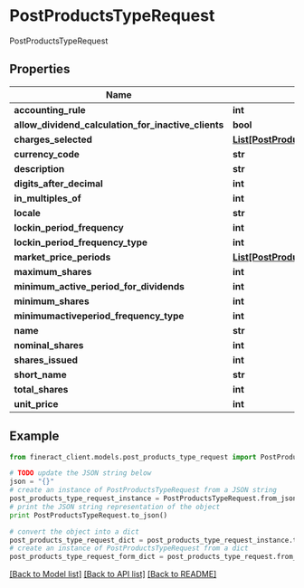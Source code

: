 # PostProductsTypeRequest

PostProductsTypeRequest

## Properties

Name | Type | Description | Notes
------------ | ------------- | ------------- | -------------
**accounting_rule** | **int** |  | [optional] 
**allow_dividend_calculation_for_inactive_clients** | **bool** |  | [optional] 
**charges_selected** | [**List[PostProductsChargesSelected]**](PostProductsChargesSelected.md) |  | [optional] 
**currency_code** | **str** |  | [optional] 
**description** | **str** |  | [optional] 
**digits_after_decimal** | **int** |  | [optional] 
**in_multiples_of** | **int** |  | [optional] 
**locale** | **str** |  | [optional] 
**lockin_period_frequency** | **int** |  | [optional] 
**lockin_period_frequency_type** | **int** |  | [optional] 
**market_price_periods** | [**List[PostProductsMarketPricePeriods]**](PostProductsMarketPricePeriods.md) |  | [optional] 
**maximum_shares** | **int** |  | [optional] 
**minimum_active_period_for_dividends** | **int** |  | [optional] 
**minimum_shares** | **int** |  | [optional] 
**minimumactiveperiod_frequency_type** | **int** |  | [optional] 
**name** | **str** |  | [optional] 
**nominal_shares** | **int** |  | [optional] 
**shares_issued** | **int** |  | [optional] 
**short_name** | **str** |  | [optional] 
**total_shares** | **int** |  | [optional] 
**unit_price** | **int** |  | [optional] 

## Example

```python
from fineract_client.models.post_products_type_request import PostProductsTypeRequest

# TODO update the JSON string below
json = "{}"
# create an instance of PostProductsTypeRequest from a JSON string
post_products_type_request_instance = PostProductsTypeRequest.from_json(json)
# print the JSON string representation of the object
print PostProductsTypeRequest.to_json()

# convert the object into a dict
post_products_type_request_dict = post_products_type_request_instance.to_dict()
# create an instance of PostProductsTypeRequest from a dict
post_products_type_request_form_dict = post_products_type_request.from_dict(post_products_type_request_dict)
```
[[Back to Model list]](../README.md#documentation-for-models) [[Back to API list]](../README.md#documentation-for-api-endpoints) [[Back to README]](../README.md)


